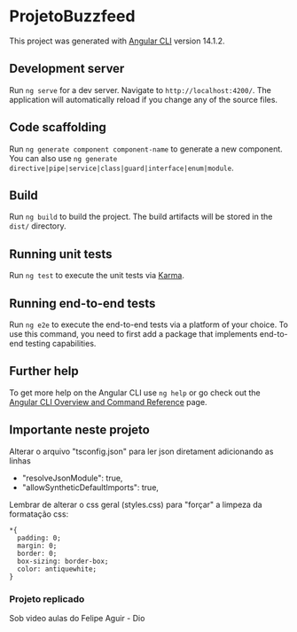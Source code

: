 # ProjetoBuzzfeed

This project was generated with [Angular CLI](https://github.com/angular/angular-cli) version 14.1.2.

## Development server

Run `ng serve` for a dev server. Navigate to `http://localhost:4200/`. The application will automatically reload if you change any of the source files.

## Code scaffolding

Run `ng generate component component-name` to generate a new component. You can also use `ng generate directive|pipe|service|class|guard|interface|enum|module`.

## Build

Run `ng build` to build the project. The build artifacts will be stored in the `dist/` directory.

## Running unit tests

Run `ng test` to execute the unit tests via [Karma](https://karma-runner.github.io).

## Running end-to-end tests

Run `ng e2e` to execute the end-to-end tests via a platform of your choice. To use this command, you need to first add a package that implements end-to-end testing capabilities.

## Further help

To get more help on the Angular CLI use `ng help` or go check out the [Angular CLI Overview and Command Reference](https://angular.io/cli) page.

## Importante neste projeto

Alterar o arquivo "tsconfig.json" para ler json diretament adicionando as linhas </br>
  - "resolveJsonModule": true,
  - "allowSyntheticDefaultImports": true,

Lembrar de alterar o css geral (styles.css) para "forçar" a limpeza da formatação css:
```
*{
  padding: 0;
  margin: 0;
  border: 0;
  box-sizing: border-box;
  color: antiquewhite;
}
```
### Projeto replicado
 Sob video aulas do Felipe Aguir - Dio
  





